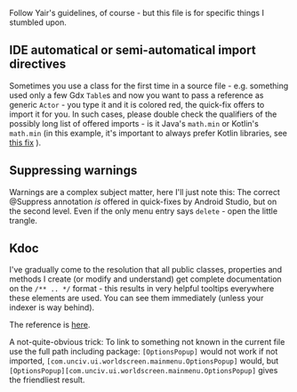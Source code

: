 Follow Yair's guidelines, of course - but this file is for specific things I stumbled upon.

## IDE automatical or semi-automatical import directives
Sometimes you use a class for the first time in a source file - e.g. something used only a few Gdx `Table`s
and now you want to pass a reference as generic `Actor` - you type it and it is colored red, the quick-fix offers to import it for you.
In such cases, please double check the qualifiers of the possibly long list of offered imports - is it Java's `math.min` or Kotlin's `math.min`
(in this example, it's important to always prefer Kotlin libraries, see [this fix](https://github.com/yairm210/Unciv/commit/984293c2522e70ff56f46b1443fbf7286d9f7ff7#commitcomment-51068974) ).

## Suppressing warnings
Warnings are a complex subject matter, here I'll just note this: The correct @Suppress annotation _is_ offered in quick-fixes by 
Android Studio, but on the second level. Even if the only menu entry says `delete` - open the little trangle.

## Kdoc
I've gradually come to the resolution that all public classes, properties and methods I create (or modify and understand) get complete documentation on the `/** .. */` format - this results in very helpful tooltips everywhere these elements are used. You can see them immediately (unless your indexer is way behind).

The reference is [here](https://kotlinlang.org/docs/kotlin-doc.html).

A not-quite-obvious trick: To link to something not known in the current file use the full path including package:
`[OptionsPopup]` would not work if not imported, `[com.unciv.ui.worldscreen.mainmenu.OptionsPopup]` would, but `[OptionsPopup][com.unciv.ui.worldscreen.mainmenu.OptionsPopup]` gives the friendliest result.
